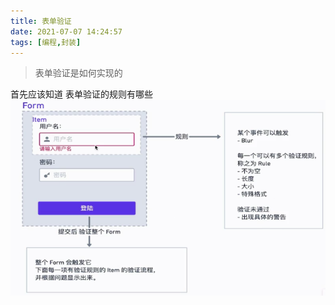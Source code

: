 ```yaml
---
title: 表单验证
date: 2021-07-07 14:24:57
tags: [编程,封装]
---
```


<blockquote class="blockquote-center">
表单验证是如何实现的
</blockquote>

<!-- more -->

首先应该知道 表单验证的规则有哪些
![表单验证](表单验证/表单验证.png)